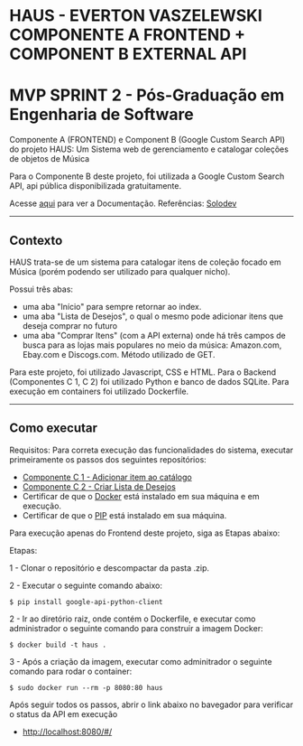 # HAUS - EVERTON VASZELEWSKI COMPONENTE A FRONTEND + COMPONENT B EXTERNAL API
# MVP SPRINT 2 - Pós-Graduação em Engenharia de Software

Componente A (FRONTEND) e Component B (Google Custom Search API) do projeto HAUS: Um Sistema web de gerenciamento e catalogar coleções de objetos de Música


Para o Componente B deste projeto, foi utilizada a Google Custom Search API, api pública disponibilizada gratuitamente.

Acesse [aqui](https://console.cloud.google.com/apis/library/customsearch.googleapis.com?hl=pt-br) para ver a Documentação.
Referências: [Solodev](https://www.solodev.com/blog/web-design/adding-google-custom-search-to-your-website.stml#)

---
## Contexto

HAUS trata-se de um sistema para catalogar itens de coleção focado em Música (porém podendo ser utilizado para qualquer nicho).

Possui três abas:
- uma aba "Início" para sempre retornar ao index.
- uma aba "Lista de Desejos", o qual o mesmo pode adicionar itens que deseja comprar no futuro
- uma aba "Comprar Itens" (com a API externa) onde há três campos de busca para as lojas mais populares no meio da música: Amazon.com, Ebay.com e Discogs.com. Método utilizado de GET.

Para este projeto, foi utilizado Javascript, CSS e HTML. Para o Backend (Componentes C 1, C 2) foi utilizado Python e banco de dados SQLite.
Para execução em containers foi utilizado Dockerfile.


---
## Como executar 

Requisitos:
Para correta execução das funcionalidades do sistema, executar primeiramente os passos dos seguintes repositórios:
- [Componente C 1 - Adicionar item ao catálogo](https://github.com/Vaszelewski/pucrio-mvp-sprint2-haus-component-c-1)
- [Componente C 2 - Criar Lista de Desejos](https://github.com/Vaszelewski/pucrio-mvp-sprint2-haus-component-c-2)
- Certificar de que o [Docker](https://docs.docker.com/engine/install/) está instalado em sua máquina e em execução.
- Certificar de que o [PIP](https://pypi.org/project/pip/) está instalado em sua máquina.


Para execução apenas do Frontend deste projeto, siga as Etapas abaixo:


Etapas:


1 - Clonar o repositório e descompactar da pasta .zip.

2 - Executar o seguinte comando abaixo:
```
$ pip install google-api-python-client
```

2 - Ir ao diretório raiz, onde contém o Dockerfile, e executar como administrador o seguinte comando para construir a imagem Docker:
```
$ docker build -t haus .
```

3 - Após a criação da imagem, executar como adminitrador o seguinte comando para rodar o container:
```
$ sudo docker run --rm -p 8080:80 haus
```

Após seguir todos os passos, abrir o link abaixo no bavegador para verificar o status da API em execução
-  [http://localhost:8080/#/](http://localhost:8080/#/)

